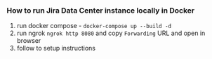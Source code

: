### How to run Jira Data Center instance locally in Docker

1. run docker compose - `docker-compose up --build -d`
2. run ngrok `ngrok http 8080` and copy `Forwarding` URL and open in browser
3. follow to setup instructions
